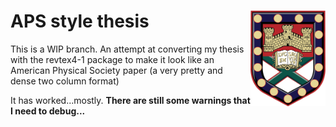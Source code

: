 # APS style thesis <img src="figures/crest.jpg" align="right" width = 120px/>

This is a WIP branch.
An attempt at converting my thesis with the revtex4-1 package to make it look like an American Physical Society paper (a very pretty and dense two column format)

It has worked...mostly. **There are still some warnings that I need to debug...**